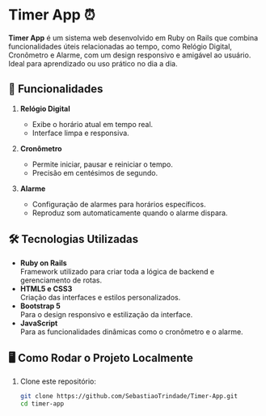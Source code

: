 # Timer App ⏰

**Timer App** é um sistema web desenvolvido em Ruby on Rails que combina funcionalidades úteis relacionadas ao tempo, como Relógio Digital, Cronômetro e Alarme, com um design responsivo e amigável ao usuário. Ideal para aprendizado ou uso prático no dia a dia.

## 🚀 Funcionalidades

1. **Relógio Digital**  
   - Exibe o horário atual em tempo real.  
   - Interface limpa e responsiva.  

2. **Cronômetro**  
   - Permite iniciar, pausar e reiniciar o tempo.  
   - Precisão em centésimos de segundo.  

3. **Alarme**  
   - Configuração de alarmes para horários específicos.  
   - Reproduz som automaticamente quando o alarme dispara.  

## 🛠️ Tecnologias Utilizadas

- **Ruby on Rails**  
  Framework utilizado para criar toda a lógica de backend e gerenciamento de rotas.  
- **HTML5 e CSS3**  
  Criação das interfaces e estilos personalizados.  
- **Bootstrap 5**  
  Para o design responsivo e estilização da interface.  
- **JavaScript**  
  Para as funcionalidades dinâmicas como o cronômetro e o alarme.  


## 🖥️ Como Rodar o Projeto Localmente

1. Clone este repositório:
   ```bash
   git clone https://github.com/SebastiaoTrindade/Timer-App.git
   cd timer-app


